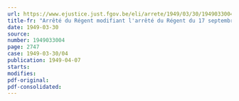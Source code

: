 ```yaml
---
url: https://www.ejustice.just.fgov.be/eli/arrete/1949/03/30/1949033004/justel
title-fr: "Arrêté du Régent modifiant l'arrêté du Régent du 17 septembre 1948, réglant l'accession par le cadre au grade de sous-lieutenant des armes, du service financier, de la gendarmerie et de l'aviation"
date: 1949-03-30
source:
number: 1949033004
page: 2747
case: 1949-03-30/04
publication: 1949-04-07
starts:
modifies:
pdf-original:
pdf-consolidated:
---
```


